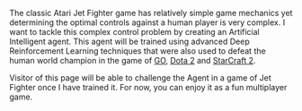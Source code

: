 The classic Atari Jet Fighter game has relatively simple game mechanics yet determining the optimal controls against a human player is very complex. I want to tackle this complex control problem by creating an Artificial Intelligent agent. This agent will be trained using advanced Deep Reinforcement Learning techniques that were also used to defeat the human world champion in the game of [GO](https://www.nature.com/articles/nature24270), [Dota 2](https://arxiv.org/abs/1912.06680) and [StarCraft 2](https://www.nature.com/articles/s41586-019-1724-z).

Visitor of this page will be able to challenge the Agent in a game of Jet Fighter once I have trained it. For now, you can enjoy it as a fun multiplayer game.
